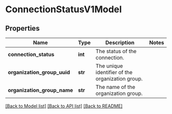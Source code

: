 # ConnectionStatusV1Model

## Properties
Name | Type | Description | Notes
------------ | ------------- | ------------- | -------------
**connection_status** | **int** | The status of the connection. | 
**organization_group_uuid** | **str** | The unique identifier of the organization group. | 
**organization_group_name** | **str** | The name of the organization group. | 

[[Back to Model list]](../README.md#documentation-for-models) [[Back to API list]](../README.md#documentation-for-api-endpoints) [[Back to README]](../README.md)


